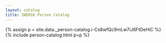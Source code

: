```yaml
---
layout: catalog
title: SWERIK Person Catalog
---
```

{% assign p = site.data._person-catalog.i-Cs8wfQc9mLw7iJ6FtDeHiC %}
{% include person-catalog.html p=p %}

